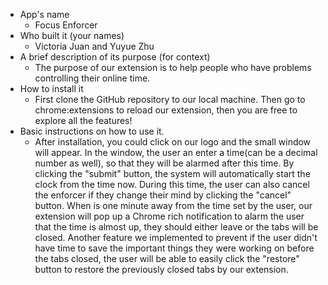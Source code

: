 - App's name
    - Focus Enforcer
- Who built it (your names)
    - Victoria Juan and Yuyue Zhu
- A brief description of its purpose (for context)
    - The purpose of our extension is to help people who have problems controlling their online time. 
- How to install it
    - First clone the GitHub repository to our local machine. Then go to chrome:extensions to reload our extension, then you are free to explore all the features!
- Basic instructions on how to use it.
    - After installation, you could click on our logo and the small window will appear. In the window, the user an enter a time(can be a decimal number as well), so that they will be alarmed after this time. By clicking the "submit" button, the system will automatically start the clock from the time now. During this time, the user can also cancel the enforcer if they change their mind by clicking the "cancel" button. When is one minute away from the time set by the user, our extension will pop up a Chrome rich notification to alarm the user that the time is almost up, they should either leave or the tabs will be closed. Another feature we implemented to prevent if the user didn't have time to save the important things they were working on before the tabs closed, the user will be able to easily click the "restore" button to restore the previously closed tabs by our extension.